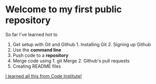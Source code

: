 # Welcome to my first public repository

So far I've learned hot to
1. Get setup with Git and Github
		1. Installing Git
		2. Signing up Github
2. Use the **command line**
3. Push code to a **repository**
4. Merge code using
		1. git Merge
		2. Github's pull requests
5. Creating README files

[I learned all this from Code Institute!](http://codeinstitute.net)